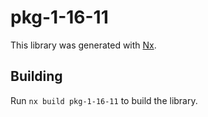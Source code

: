 # pkg-1-16-11

This library was generated with [Nx](https://nx.dev).

## Building

Run `nx build pkg-1-16-11` to build the library.
